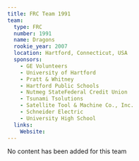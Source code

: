```yaml
---
title: FRC Team 1991
team:
  type: FRC
  number: 1991
  name: Dragons
  rookie_year: 2007
  location: Hartford, Connecticut, USA
  sponsors:
    - GE Volunteers
    - University of Hartford
    - Pratt & Whitney
    - Hartford Public Schools
    - Nutmeg StateFederal Credit Union
    - Tsunami Tsolutions
    - Satellite Tool & Machine Co., Inc.
    - Schneider Electric
    - University High School
  links:
    Website: 
---
```

No content has been added for this team